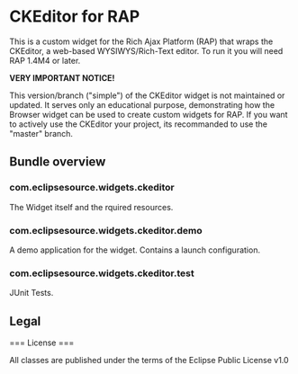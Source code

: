 # CKEditor for RAP

This is a custom widget for the Rich Ajax Platform (RAP) that wraps the CKEditor, a web-based WYSIWYS/Rich-Text editor.
To run it you will need RAP 1.4M4 or later.

<b> VERY IMPORTANT NOTICE! </b>

This version/branch ("simple") of the CKEditor widget is not maintained or updated. 
It serves only an educational purpose, demonstrating how the Browser widget can be used to create custom widgets for RAP.
If you want to actively use the CKEditor your project, its recommanded to use the "master" branch.

## Bundle overview

### com.eclipsesource.widgets.ckeditor

The Widget itself and the rquired resources.

### com.eclipsesource.widgets.ckeditor.demo

A demo application for the widget.
Contains a launch configuration.

### com.eclipsesource.widgets.ckeditor.test

JUnit Tests.

## Legal

=== License ===

All classes are published under the terms of the Eclipse Public License v1.0